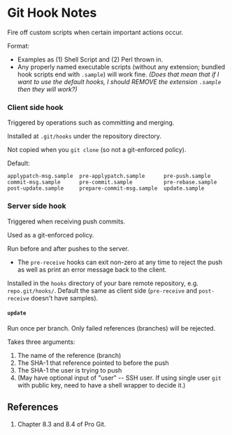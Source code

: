 # Git Hook Notes

Fire off custom scripts when certain important actions occur.

Format:

+ Examples as (1) Shell Script and (2) Perl thrown in.
+ Any properly named executable scripts (without any extension; bundled hook scripts end with `.sample`) will work fine. *(Does that mean that if I want to use the default hooks, I should REMOVE the extension `.sample` then they will work?)*

### Client side hook

Triggered by operations such as committing and merging.

Installed at `.git/hooks` under the repository directory.

Not copied when you `git clone` (so not a git-enforced policy).

Default:

```
applypatch-msg.sample  pre-applypatch.sample      pre-push.sample
commit-msg.sample      pre-commit.sample          pre-rebase.sample
post-update.sample     prepare-commit-msg.sample  update.sample
```

### Server side hook

Triggered when receiving push commits.

Used as a git-enforced policy.

Run before and after pushes to the server.

+ The `pre-receive` hooks can exit non-zero at any time to reject the push as well as print an error message back to the client.

Installed in the `hooks` directory of your bare remote repository, e.g. `repo.git/hooks/`. Default the same as client side (`pre-receive` and `post-receive` doesn't have samples).

#### `update`

Run once per branch. Only failed references (branches) will be rejected.

Takes three arguments:

1. The name of the reference (branch)
1. The SHA-1 that reference pointed to before the push
1. The SHA-1 the user is trying to push
1. (May have optional input of "user" -- SSH user. If using single user `git` with public key, need to have a shell wrapper to decide it.)

## References

1. Chapter 8.3 and 8.4 of Pro Git.
